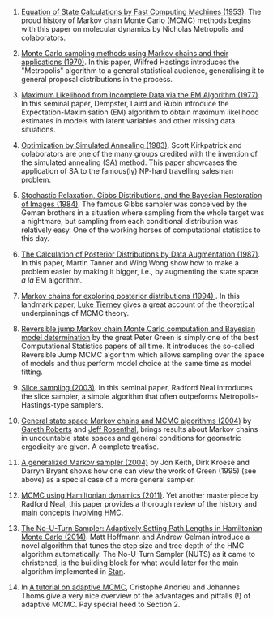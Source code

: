 1. [Equation of State Calculations by Fast Computing Machines (1953)](https://bayes.wustl.edu/Manual/EquationOfState.pdf). The proud history of Markov chain Monte Carlo (MCMC) methods begins with this paper on molecular dynamics by Nicholas Metropolis and colaborators. 

2. [Monte Carlo sampling methods using Markov chains and their applications (1970)](https://www.jstor.org/stable/2334940?seq=1#metadata_info_tab_contents). In this paper, Wilfred Hastings introduces the "Metropolis" algorithm to a general statistical audience, generalising it to general proposal distributions in the process. 

3. [Maximum Likelihood from Incomplete Data via the EM Algorithm (1977)](http://web.mit.edu/6.435/www/Dempster77.pdf).
In this seminal paper, Dempster, Laird and Rubin introduce the Expectation-Maximisation (EM) algorithm to obtain maximum likelihood estimates in models with latent variables and other missing data situations. 

4. [Optimization by Simulated Annealing (1983)](https://science.sciencemag.org/content/sci/220/4598/671.full.pdf?casa_token=l4X_4ng3VyEAAAAA:JQwegbBrAsM8upy2ri9fM5fL80C27ZOaV-T3ZN845y0O0rlRMWH46u90xGZEet5M3p7bKarfiU1Yy1o). Scott Kirkpatrick and colaborators are one of the many groups credited with the invention of the simulated annealing (SA) method. This paper showcases the application of SA to the famous(ly) NP-hard travelling salesman problem. 

5. [Stochastic Relaxation, Gibbs Distributions, and the Bayesian Restoration of Images (1984)](http://www.cis.jhu.edu/publications/papers_in_database/GEMAN/GemanPAMI84.pdf). The famous Gibbs sampler was conceived by the Geman brothers in a situation where sampling from the whole target was a nightmare, but sampling from each conditional distribution was relatively easy. One of the working horses of computational statistics to this day.

6. [The Calculation of Posterior Distributions by Data Augmentation (1987)](http://www.stat.cmu.edu/~brian/905-2009/all-papers/tanner-wong-1987-with-disc.pdf). In this paper, Martin Tanner and Wing Wong show how to make a problem easier by making it bigger, i.e., by augmenting the state space _a la_ EM algorithm. 

7. [Markov chains for exploring posterior distributions (1994) ](http://www.stat.rutgers.edu/~rongchen/papers/tierney.pdf). In this landmark paper, [Luke Tierney](https://stat.uiowa.edu/people/luke-tierney) gives a great account of the theoretical underpinnings of MCMC theory. 

8. [Reversible jump Markov chain Monte Carlo computation and Bayesian model determination](https://watermark.silverchair.com/82-4-711.pdf?token=AQECAHi208BE49Ooan9kkhW_Ercy7Dm3ZL_9Cf3qfKAc485ysgAAAr8wggK7BgkqhkiG9w0BBwagggKsMIICqAIBADCCAqEGCSqGSIb3DQEHATAeBglghkgBZQMEAS4wEQQMI6uTaBziNSTMXiuyAgEQgIICcniaw4siMAyDlps7Sw-OCUhxCrhwKF9ypy12JsoYAqb3ULb-M4OPVdAWS8fsxKdAWkZZIzyIEcQd48b52GsqS8Y8iLvAb__C9vFbFRNBHqdA6HKGfKVKn2JebgIACxsODpzmQ6kYKBOBy3RI-mj_6Pz_SYFxg_wd2uPHQTi2bcHnXzALxde6wVYbjL5YR1dyZD0eZDzZ8eViODCBX_rZCWa93PA7srcdQZ3LLBH4NxW9mLe7lDhTkJXnhCbO5dz_O2SPD7PSkQkyFyCXz72PNlEuozWASGlZDh2LpxVYyfsKPj7p3J67WvbLjByOe1SIenLuzP9x5JgjtxxbwNdd3eQpg4xX50zwu8miGV-x-TPCkQs5Eye4ZGu8slzZYroDrvnL3ASVF6fwAd76pMmWn0pLTq_gyFktXfk5DetnPgB7h2-grOdOAQRjdR_B1d-yqqqoNgnJG4iWb_TluTAYdUbUEv3kXg1Jlw69jEna825_qI2-c-M38hxCkEpU_guBLnrAYaZmg_uY7bX9_WTo61RWbNR01hgxJ1FXbOTwuki_vtZI90zNXK0i5_cvd-luIXMz4lMyyr8rgJj_YCUiv7a71TlpY4B92FQ8ra6iNNZg6cn2pOQHptaS_kfgot5LmiTaRtYvD11dvi8a57rim9ue0YJVSW2gzz1PkySLHfAMYjhGLXlhrczJBHR5CWL92d66CC3DlByo8HYWrBrpNAa5bDBqtlnBrxv1r-awvd6bSGDPo5qbV7IHEniiYelm41R-9Ks32GaKISze7ZZYbuhPvGr-Kq2nHpMO---7HVVUqoEXbCjnUCo-Tkl4z5h55fEa) by the great Peter Green is simply one of the best Computational Statistics papers of all time. It introduces the so-called Reversible Jump MCMC algorithm which allows sampling over the space of models and thus perform model choice at the same time as model fitting. 

9. [Slice sampling (2003)](https://projecteuclid.org/euclid.aos/1056562461). In this seminal paper, Radford Neal introduces the slice sampler, a simple algorithm that often outpeforms Metropolis-Hastings-type samplers.

10. [General state space Markov chains and MCMC algorithms (2004)](https://projecteuclid.org/euclid.ps/1099928648) by [Gareth Roberts](https://en.wikipedia.org/wiki/Gareth_Roberts_(statistician)) and [Jeff Rosenthal](http://probability.ca/jeff/), brings results about Markov chains in uncountable state spaces and general conditions for geometric ergodicity are given. A complete treatise.

11. [A generalized Markov sampler (2004)](https://search.proquest.com/docview/204840305/fulltextPDF/3E8E295FF27D47B0PQ/1?accountid=10673) by Jon Keith, Dirk Kroese and Darryn Bryant shows how one can view the work of Green (1995) (see above) as a special case of a more general sampler. 

12. [MCMC using Hamiltonian dynamics (2011)](https://www.cs.utoronto.ca/~radford/ham-mcmc.abstract.html). Yet another masterpiece by Radford Neal, this paper provides a thorough review of the history and main concepts involving HMC.

13. [The No-U-Turn Sampler: Adaptively Setting Path Lengths in Hamiltonian Monte Carlo (2014)](https://arxiv.org/abs/1111.4246). Matt Hoffmann and Andrew Gelman introduce a novel algorithm that tunes the step size and tree depth of the HMC algorithm automatically.
The No-U-Turn Sampler (NUTS) as it came to christened, is the building block for what would later for the main algorithm implemented in [Stan](https://mc-stan.org/).

14. In [A tutorial on adaptive MCMC](https://people.eecs.berkeley.edu/~jordan/sail/readings/andrieu-thoms.pdf), Cristophe Andrieu and Johannes Thoms give a very nice overview of the advantages and pitfalls (!) of adaptive MCMC. Pay special heed to Section 2.
